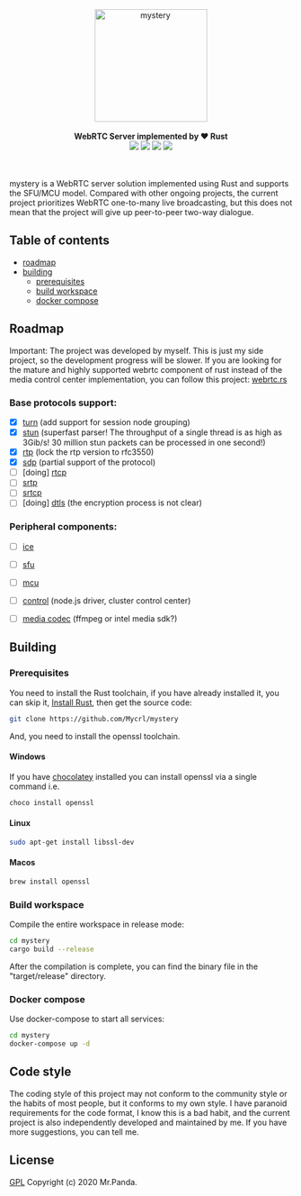 <!--lint disable no-literal-urls-->
<div align="center">
  <img 
    alt="mystery"
    src="./logo.svg" 
    width="200px"
  />
</div>
<br/>
<div align="center">
  <strong>WebRTC Server implemented by ❤️ Rust</strong>
</div>
<div align="center">
  <img src="https://img.shields.io/github/workflow/status/Mycrl/mystery/cargo-test"/>
  <img src="https://img.shields.io/github/license/Mycrl/mystery"/>
  <img src="https://img.shields.io/github/issues/Mycrl/mystery"/>
  <img src="https://img.shields.io/github/stars/Mycrl/mystery"/>
</div>
<br/>
<br/>

mystery is a WebRTC server solution implemented using Rust and supports the SFU/MCU model. Compared with other ongoing projects, the current project prioritizes WebRTC one-to-many live broadcasting, but this does not mean that the project will give up peer-to-peer two-way dialogue.

## Table of contents

* [roadmap](#roadmap)
* [building](#building)
  * [prerequisites](#prerequisites)
  * [build workspace](#build-workspace)
  * [docker compose](#docker-compose)

## Roadmap

Important: The project was developed by myself. This is just my side project, so the development progress will be slower. If you are looking for the mature and highly supported webrtc component of rust instead of the media control center implementation, you can follow this project: [webrtc.rs](https://webrtc.rs/)

### Base protocols support: 

* [x] [turn](https://github.com/Mycrl/mystery/tree/dev/bin/turn) (add support for session node grouping)
* [x] [stun](https://github.com/Mycrl/mystery/tree/dev/stun) (superfast parser! The throughput of a single thread is as high as 3Gib/s! 30 million stun packets can be processed in one second!)
* [x] [rtp](https://github.com/Mycrl/mystery/tree/dev/rtp) (lock the rtp version to rfc3550)
* [x] [sdp](https://github.com/Mycrl/mystery/tree/dev/sdp) (partial support of the protocol)
* [ ] [doing] [rtcp](https://github.com/Mycrl/mystery/tree/dev/rtcp)
* [ ] [srtp](https://github.com/Mycrl/mystery/tree/dev/srtp)
* [ ] [srtcp](https://github.com/Mycrl/mystery/tree/dev/srtcp)
* [ ] [doing] [dtls](https://github.com/Mycrl/mystery/tree/dev/dtls) (the encryption process is not clear)

### Peripheral components:

* [ ] [ice](https://github.com/Mycrl/mystery/tree/dev/ice)
* [ ] [sfu](https://github.com/Mycrl/mystery/tree/dev/sfu)
* [ ] [mcu](https://github.com/Mycrl/mystery/tree/dev/mcu)
* [ ] [control](https://github.com/Mycrl/mystery/tree/dev/control) (node.js driver, cluster control center)
* [ ] [media codec](https://github.com/Mycrl/mystery/tree/dev/codec) (ffmpeg or intel media sdk?)


## Building

### Prerequisites

You need to install the Rust toolchain, if you have already installed it, you can skip it, [Install Rust](https://www.rust-lang.org/tools/install), then get the source code:

```bash
git clone https://github.com/Mycrl/mystery
```

And, you need to install the openssl toolchain.

#### Windows

If you have [chocolatey](https://chocolatey.org/install) installed you can install openssl via a single command i.e.

```bash
choco install openssl
```

#### Linux

```bash
sudo apt-get install libssl-dev
```

#### Macos

```bash
brew install openssl
```

### Build workspace

Compile the entire workspace in release mode:

```bash
cd mystery
cargo build --release
```

After the compilation is complete, you can find the binary file in the "target/release" directory.

### Docker compose

Use docker-compose to start all services:

```bash
cd mystery
docker-compose up -d
```

## Code style

The coding style of this project may not conform to the community style or the habits of most people, but it conforms to my own style. I have paranoid requirements for the code format, I know this is a bad habit, and the current project is also independently developed and maintained by me. If you have more suggestions, you can tell me.

## License

[GPL](./LICENSE)
Copyright (c) 2020 Mr.Panda.
